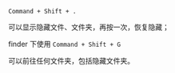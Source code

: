 `Command + Shift + .`

可以显示隐藏文件、文件夹，再按一次，恢复隐藏；

finder 下使用 `Command + Shift + G`

可以前往任何文件夹，包括隐藏文件夹。
